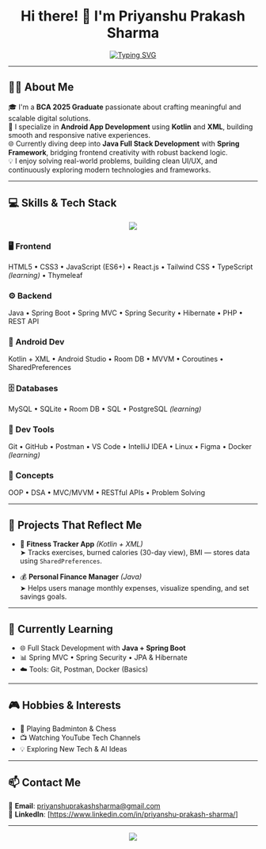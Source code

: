 <h1 align="center">Hi there! 👋 I'm Priyanshu Prakash Sharma</h1>
<p align="center">
  <a href="https://git.io/typing-svg"><img src="https://readme-typing-svg.demolab.com?font=Fira+Code&size=25&pause=1000&center=true&width=600&lines=Full+Stack+Developer+(Spring);Android+App+Developer+(Kotlin+%26+XML);Tech+Enthusiast" alt="Typing SVG" /></a>
</p>

---

## 🙋‍♂️ About Me

🎓 I'm a **BCA 2025 Graduate** passionate about crafting meaningful and scalable digital solutions.  
📱 I specialize in **Android App Development** using **Kotlin** and **XML**, building smooth and responsive native experiences.  
🌐 Currently diving deep into **Java Full Stack Development** with **Spring Framework**, bridging frontend creativity with robust backend logic.  
💡 I enjoy solving real-world problems, building clean UI/UX, and continuously exploring modern technologies and frameworks.

---

## 💻 Skills & Tech Stack

<p align="center">
  <img src="https://skillicons.dev/icons?i=java,kotlin,cs,python,cpp,php,html,css,js,ts,react,nextjs,spring,nodejs,mysql,sqlite,firebase,git,github,postman,vscode,ai,docker,linux,figma,kali,ps&perline=9" />
</p>




### 🖥️ Frontend
HTML5 • CSS3 • JavaScript (ES6+) • React.js • Tailwind CSS • TypeScript *(learning)* • Thymeleaf

### ⚙️ Backend
Java • Spring Boot • Spring MVC • Spring Security • Hibernate • PHP • REST API

### 📱 Android Dev
Kotlin + XML • Android Studio • Room DB • MVVM • Coroutines • SharedPreferences

### 🗄️ Databases
MySQL • SQLite • Room DB • SQL • PostgreSQL *(learning)*

### 🧰 Dev Tools
Git • GitHub • Postman • VS Code • IntelliJ IDEA • Linux • Figma • Docker *(learning)*

### 🧠 Concepts
OOP • DSA • MVC/MVVM • RESTful APIs • Problem Solving


---

## 🚀 Projects That Reflect Me

- 📱 **Fitness Tracker App** *(Kotlin + XML)*  
  ➤ Tracks exercises, burned calories (30-day view), BMI — stores data using `SharedPreferences`.

- 💰 **Personal Finance Manager** *(Java)*  
  ➤ Helps users manage monthly expenses, visualize spending, and set savings goals.

---

## 📘 Currently Learning

- 🌐 Full Stack Development with **Java + Spring Boot**
- 📊 Spring MVC • Spring Security • JPA & Hibernate
- ☁️ Tools: Git, Postman, Docker (Basics)

---

## 🎮 Hobbies & Interests

- 🏸 Playing Badminton & Chess  
- 📺 Watching YouTube Tech Channels  
- 💡 Exploring New Tech & AI Ideas

---

## 📫 Contact Me

📧 **Email**: priyanshuprakashsharma@gmail.com  
💼 **LinkedIn**:   [https://www.linkedin.com/in/priyanshu-prakash-sharma/]

---


<p align="center">
  <img src="https://github-readme-streak-stats.herokuapp.com/?user=Priyanshu-Prakash-Sharma&theme=tokyonight&hide_border=true" />
</p>


